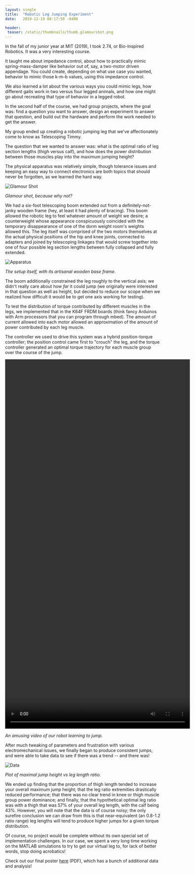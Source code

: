 ```yaml
---
layout: single
title:  "Robotic Leg Jumping Experiment"
date:   2019-12-19 08:17:50 -0400

header:
 teaser: /static/thumbnails/thumb.glamourshot.png
---
```



In the fall of my junior year at MIT (2019), I took 2.74, or Bio-Inspired Robotics. It was a very interesting course.

It taught me about impedance control, about how to practically mimic spring-mass-damper like behavior out of, say, a two-motor driven appendage. You could create, depending on what use case you wanted, behavior to mimic those k-m-b values, using this impedance control.

We also learned a lot about the various ways you could mimic legs, how different gaits work in two versus four legged animals, and how one might go about recreating that type of behavior in a legged robot.

In the second half of the course, we had group projects, where the goal was: find a question you want to answer, design an experiment to answer that question, and build out the hardware and perform the work needed to get the answer.

My group ended up creating a robotic jumping leg that we've affectionately come to know as Telescoping Timmy.

The question that we wanted to answer was: what is the optimal ratio of leg section lengths (thigh versus calf), and how does the power distribution between those muscles play into the maximum jumping height?

The physical apparatus was relatively simple, though tolerance issues and keeping an easy way to connect electronics are both topics that should never be forgotten, as we learned the hard way.



![Glamour Shot](/jumpingleg/glamourshot.png)

*Glamour shot, because why not?*

We had a six-foot telescoping boom extended out from a definitely-not-janky wooden frame (hey, at least it had plenty of bracing). This boom allowed the robotic leg to feel whatever amount of weight we desire; a counterweight whose appearance conspicuously coincided with the temporary disappearance of one of the dorm weight room's weights allowed this. The leg itself was comprised of the two motors themselves at the actual physical positions of the hip and knee joints, connected to adapters and joined by telescoping linkages that would screw together into one of four possible leg section lengths between fully collapsed and fully extended.

![Apparatus](/jumpingleg/apparatus.jpg)

*The setup itself, with its artisanal wooden base frame.*

The boom additionally constrained the leg roughly to the vertical axis; we didn't really care about how *far* it could jump (we originally were interested in that question as well as height, but decided to reduce our scope when we realized how difficult it would be to get one axis working for testing).

To test the distribution of torque contributed by different muscles in the legs, we implemented that in the K64F FRDM boards (think fancy Arduinos with Arm processors that you can program through mbed). The amount of current allowed into each motor allowed an approximation of the amount of power contributed by each leg muscle.

The controller we used to drive this system was a hybrid position-torque controller; the position control came first to "crouch" the leg, and the torque controller generated an optimal torque trajectory for each muscle group over the course of the jump.

<video style="margin-left:auto;margin-right:auto;display:block;" controls="" width="600" height="1200">
    <source src="/jumpingleg/jump.mp4" type="video/mp4">
</video>

*An amusing video of our robot learning to jump.*

After much tweaking of parameters and frustration with various electromechanical issues, we finally began to produce consistent jumps, and were able to take data to see if there was a trend -- and there was!

![Data](/jumpingleg/parabolic.png)

*Plot of maximal jump height vs leg length ratio.*

We ended up finding that the proportion of thigh length tended to increase your overall maximum jump height; that the leg ratio extremities drastically reduced performance; that there was no clear trend in knee or thigh muscle group power dominance; and finally, that the hypothetical optimal leg ratio was with a thigh that was 57% of your overall leg length, with the calf being 43%. However, you will note that the data is of course noisy; the only surefire conclusion we can draw from this is that near-equivalent (an 0.8-1.2 ratio range) leg lengths will tend to produce higher jumps for a given torque distribution.

Of course, no project would be complete without its own special set of implementation challenges. In our case, we spent a very long time working on the MATLAB simulations to try to get our virtual leg to, for lack of better words, stop doing acrobatics!

Check out our final poster [here](/jumpingleg/poster.pdf) (PDF), which has a bunch of additional data and analysis!


